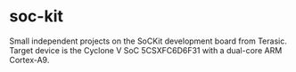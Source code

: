 soc-kit
=======

Small independent projects on the SoCKit development board from Terasic. Target device is the Cyclone V SoC 5CSXFC6D6F31 with a dual-core ARM Cortex-A9.
